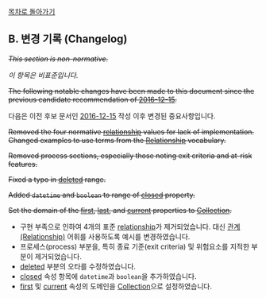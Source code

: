 [목차로 돌아가기](ActivityVocabularyContents.md)

## B. 변경 기록 (Changelog)

~~_This section is non-normative._~~

_이 항목은 비표준입니다._

~~The following notable changes have been made to this document since the previous candidate recommendation of [2016-12-15](https://www.w3.org/TR/2016/CR-activitystreams-vocabulary-20161215/#changelog).~~

다음은 이전 후보 문서인 [2016-12-15](https://www.w3.org/TR/2016/CR-activitystreams-vocabulary-20161215/#changelog) 작성 이후 변경된 중요사항입니다.

~~Removed the four normative [relationship](https://www.w3.org/TR/activitystreams-vocabulary/#dfn-relationship) values for lack of implementation. Changed examples to use terms from the [Relationship](http://vocab.org/relationship/) vocabulary.~~

~~Removed process sections, especially those noting exit criteria and at-risk features.~~

~~Fixed a typo in [deleted](https://www.w3.org/TR/activitystreams-vocabulary/#dfn-deleted) range.~~

~~Added `datetime` and `boolean` to range of [closed](https://www.w3.org/TR/activitystreams-vocabulary/#dfn-closed) property.~~

~~Set the domain of the [first](https://www.w3.org/TR/activitystreams-vocabulary/#dfn-first), [last](https://www.w3.org/TR/activitystreams-vocabulary/#dfn-last), and [current](https://www.w3.org/TR/activitystreams-vocabulary/#dfn-current) properties to [Collection](https://www.w3.org/TR/activitystreams-vocabulary/#dfn-collection).~~

- 구현 부족으로 인하여 4개의 표준 [relationship](https://www.w3.org/TR/activitystreams-vocabulary/#dfn-relationship)가 제거되었습니다. 대신 [관계(Relationship)](http://vocab.org/relationship/) 어휘를 사용하도록 예시를 변경하였습니다.
- 프로세스(process) 부분을, 특히 종료 기준(exit criteria) 및 위험요소를 지적한 부분이 제거되었습니다.
- [deleted](https://www.w3.org/TR/activitystreams-vocabulary/#dfn-deleted) 부분의 오타를 수정하였습니다.
- [closed](https://www.w3.org/TR/activitystreams-vocabulary/#dfn-closed) 속성 항목에 `datetime`과 `boolean`을 추가하였습니다.
- [first](https://www.w3.org/TR/activitystreams-vocabulary/#dfn-first) 및 [current](https://www.w3.org/TR/activitystreams-vocabulary/#dfn-current) 속성의 도메인을 [Collection](https://www.w3.org/TR/activitystreams-vocabulary/#dfn-collection)으로 설정하였습니다.

